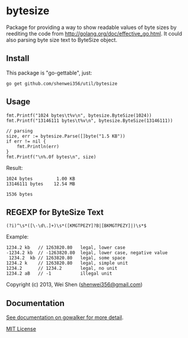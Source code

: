 bytesize
========

Package for providing a way to show readable values of byte sizes by reediting
the code from http://golang.org/doc/effective_go.html. It could also parsing
byte size text to ByteSize object.

Install
-------
This package is "go-gettable", just:

    go get github.com/shenwei356/util/bytesize

Usage
-------
    
	fmt.Printf("1024 bytes\t%v\n", bytesize.ByteSize(1024))
	fmt.Printf("13146111 bytes\t%v\n", bytesize.ByteSize(13146111))

    // parsing
	size, err := bytesize.Parse([]byte("1.5 KB"))
	if err != nil {
		fmt.Println(err)
	}
	fmt.Printf("\n%.0f bytes\n", size)


Result:

    1024 bytes         1.00 KB
    13146111 bytes    12.54 MB

    1536 bytes

REGEXP for ByteSize Text
----------------------------

    (?i)^\s*([\-\d\.]+)\s*([KMGTPEZY]?B|[BKMGTPEZY]|)\s*$

Example:

    1234.2 kb   // 1263820.80   legal, lower case
    -1234.2 kb  // -1263820.80  legal, lower case, negative value
     1234.2  kb // 1263820.80   legal, some space
    1234.2 k    // 1263820.80   legal, simple unit
    1234.2      // 1234.2       legal, no unit
    1234.2 aB   // -1           illegal unit


Copyright (c) 2013, Wei Shen (shenwei356@gmail.com)

Documentation
-------------

[See documentation on gowalker for more detail](http://gowalker.org/github.com/shenwei356/util/bytesize).

[MIT License](https://github.com/shenwei356/util/blob/master/bytesize/LICENSE)